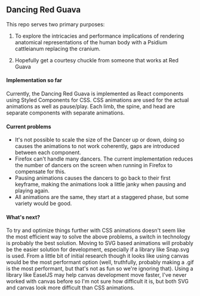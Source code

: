## Dancing Red Guava

This repo serves two primary purposes:

1. To explore the intricacies and performance implications of rendering anatomical representations of the human body with a Psidium cattleianum replacing the cranium.

2. Hopefully get a courtesy chuckle from someone that works at Red Guava

#### Implementation so far
Currently, the Dancing Red Guava is implemented as React components using Styled Components for CSS. CSS animations are used for the actual animations as well as pause/play. Each limb, the spine, and head are separate components with separate animations.

#### Current problems
 - It's not possible to scale the size of the Dancer up or down, doing so causes the animations to not work coherently, gaps are introduced between each component.
 - Firefox can't handle many dancers. The current implementation reduces the number of dancers on the screen when running in Firefox to compensate for this.
 - Pausing animations causes the dancers to go back to their first keyframe, making the animations look a little janky when pausing and playing again.
 - All animations are the same, they start at a staggered phase, but some variety would be good.

#### What's next?
To try and optimize things further with CSS animations doesn't seem like the most efficient way to solve the above problems, a switch in technology is probably the best solution. Moving to SVG based animations will probably be the easier solution for development, especially if a library like Snap.svg is used. From a little bit of initial research though it looks like using canvas would be the most performant option (well, truthfully, probably making a .gif is the most performant, but that's not as fun so we're ignoring that). Using a library like EaselJS may help canvas development move faster, I've never worked with canvas before so I'm not sure how difficult it is, but both SVG and canvas look more difficult than CSS animations.
